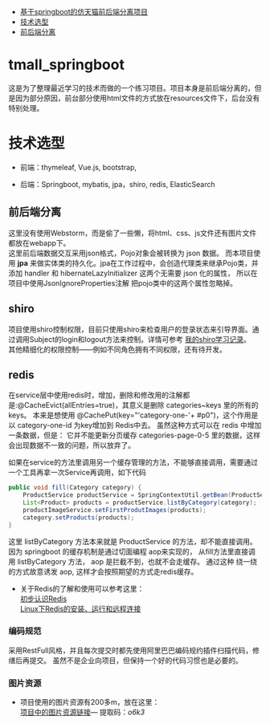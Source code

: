 
- [基于springboot的仿天猫前后端分离项目](#tmall_springboot)
- [技术选型](#技术选型)
- [前后端分离](##前后端分离)

# tmall_springboot
这是为了整理最近学习的技术而做的一个练习项目。项目本身是前后端分离的，但是因为部分原因，前台部分使用html文件的方式放在resources文件下，后台没有特别处理。

# 技术选型
- 前端：thymeleaf, Vue.js, bootstrap,

- 后端：Springboot, mybatis, jpa，shiro, redis, ElasticSearch

 ## 前后端分离
 这里没有使用Webstorm，而是偷了一些懒，将html、css、js文件还有图片文件都放在webapp下。  
 这里前后端数据交互采用json格式，Pojo对象会被转换为 json 数据。
 而本项目使用 **jpa** 来做实体类的持久化。jpa在工作过程中，会创造代理类来继承Pojo类，并添加 handler 和 hibernateLazyInitializer 这两个无需要 json 化的属性，
 所以在项目中使用JsonIgnoreProperties注解 把pojo类中的这两个属性忽略掉。
 
 ## shiro
 项目使用shiro控制权限，目前只使用shiro来检查用户的登录状态来引导界面。通过调用Subject的login和logout方法来控制。详情可参考 [我的shiro学习记录](https://github.com/AnshayM/shiro/blob/master/README.md)。  
 其他精细化的权限控制——例如不同角色拥有不同权限，还有待开发。
 
 ## redis
 在service层中使用redis时，增加，删除和修改用的注解都是:@CacheEvict(allEntries=true)，其意义是删除 categories~keys 里的所有的keys。
 本来是想使用	@CachePut(key="'category-one-'+ #p0")，这个作用是以 category-one-id 为key增加到 Redis中去。
 虽然这种方式可以在 redis 中增加一条数据，但是： 它并不能更新分页缓存 categories-page-0-5 里的数据，这样会出现数据不一致的问题，所以放弃了。
 
 如果在service的方法里调用另一个缓存管理的方法，不能够直接调用，需要通过一个工具再拿一次Service再调用，如下代码
```java
public void fill(Category category) {
	ProductService productService = SpringContextUtil.getBean(ProductService.class);
	List<Product> products = productService.listByCategory(category);
	productImageService.setFirstProdutImages(products);
	category.setProducts(products);
}
```
这里 listByCategory 方法本来就是 ProductService 的方法，却不能直接调用。 
因为 springboot 的缓存机制是通过切面编程 aop来实现的， 
从fill方法里直接调用 listByCategory 方法， aop 是拦截不到，也就不会走缓存。
通过这种 绕一绕 的方式故意诱发 aop, 这样才会按照期望的方式走redis缓存。  

- 关于Redis的了解和使用可以参考这里：  
[初步认识Redis](https://blog.csdn.net/qq_27665897/article/details/82149195)  
[Linux下Redis的安装、运行和远程连接](https://blog.csdn.net/qq_27665897/article/details/86441293) 


### 编码规范
  采用RestFull风格，并且每次提交时都先使用阿里巴巴编码规约插件扫描代码，修缮后再提交。
  虽然不是企业向项目，但保持一个好的代码习惯也是必要的。


### 图片资源
- 项目使用的图片资源有200多m，放在这里：  
[项目中的图片资源链接](https://pan.baidu.com/s/1VtjKkjXAxAp54S0qZpTTuw)—
提取码：*o6k3*
